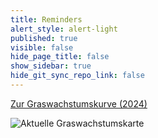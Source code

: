 ```yaml
---
title: Reminders
alert_style: alert-light
published: true
visible: false
hide_page_title: false
show_sidebar: true
hide_git_sync_repo_link: false
---
```


[Zur Graswachstumskurve (2024)](/growth?classes=button)

![Aktuelle Graswachstumskarte](/uploads/Graswachstumskarte_aktuell.svg)

